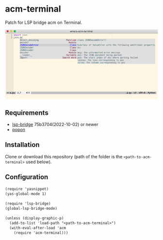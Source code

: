 # acm-terminal

Patch for LSP bridge acm on Terminal.

<img src="./screenshot.png">

## Requirements

- [lsp-bridge](https://github.com/manateelazycat/lsp-bridge) 75b3704(2022-10-02) or newer
- [popon](https://codeberg.org/akib/emacs-popon)

## Installation

Clone or download this repository (path of the folder is the `<path-to-acm-terminal>` used below).

## Configuration

```emacs-lisp
(require 'yasnippet)
(yas-global-mode 1)

(require 'lsp-bridge)
(global-lsp-bridge-mode)

(unless (display-graphic-p)
  (add-to-list 'load-path "<path-to-acm-terminal>")
  (with-eval-after-load 'acm
    (require 'acm-terminal)))
```
